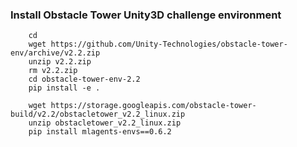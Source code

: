 

### Install Obstacle Tower Unity3D challenge environment

```
    cd
    wget https://github.com/Unity-Technologies/obstacle-tower-env/archive/v2.2.zip
    unzip v2.2.zip
    rm v2.2.zip
    cd obstacle-tower-env-2.2
    pip install -e .

    wget https://storage.googleapis.com/obstacle-tower-build/v2.2/obstacletower_v2.2_linux.zip
    unzip obstacletower_v2.2_linux.zip
    pip install mlagents-envs==0.6.2

```